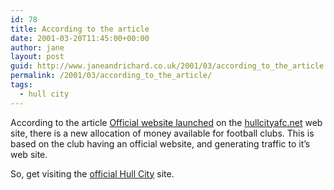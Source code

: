 ```yaml
---
id: 78
title: According to the article
date: 2001-03-20T11:45:00+00:00
author: jane
layout: post
guid: http://www.janeandrichard.co.uk/2001/03/according_to_the_article
permalink: /2001/03/according_to_the_article/
tags:
  - hull city
---
```

According to the article [Official website launched](http://www.hullcityafc.net/vsite/vcontent/content/news/0,8507,999-15219-16471-3815-29316-news-item,00.html) on the [hullcityafc.net](http://www.hullcityafc.net) web site, there is a new allocation of money available for football clubs. This is based on the club having an official website, and generating traffic to it&#8217;s web site.

So, get visiting the [official Hull City](http://www.hullcityafc.net) site.